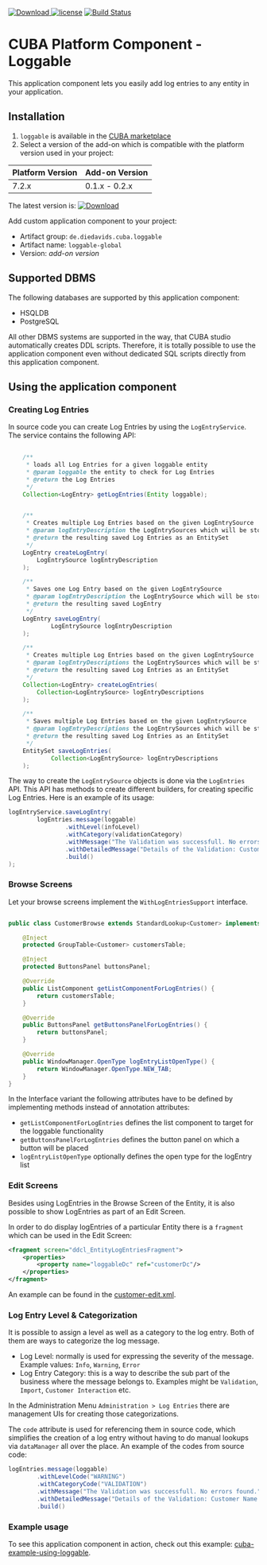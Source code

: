 [ ![Download](https://api.bintray.com/packages/mariodavid/cuba-components/cuba-component-loggable/images/download.svg) ](https://bintray.com/mariodavid/cuba-components/cuba-component-loggable/_latestVersion)
[![license](https://img.shields.io/badge/license-Apache%20License%202.0-blue.svg?style=flat)](http://www.apache.org/licenses/LICENSE-2.0)
[![Build Status](https://travis-ci.org/mariodavid/cuba-component-loggable.svg?branch=master)](https://travis-ci.org/mariodavid/cuba-component-loggable)

# CUBA Platform Component - Loggable

This application component lets you easily add log entries to any entity in your application.


## Installation

1. `loggable` is available in the [CUBA marketplace](https://www.cuba-platform.com/marketplace)
2. Select a version of the add-on which is compatible with the platform version used in your project:

| Platform Version | Add-on Version |
| ---------------- | -------------- |
| 7.2.x            | 0.1.x - 0.2.x  |


The latest version is: [ ![Download](https://api.bintray.com/packages/mariodavid/cuba-components/cuba-component-loggable/images/download.svg) ](https://bintray.com/mariodavid/cuba-components/cuba-component-loggable/_latestVersion)

Add custom application component to your project:

* Artifact group: `de.diedavids.cuba.loggable`
* Artifact name: `loggable-global`
* Version: *add-on version*


## Supported DBMS

The following databases are supported by this application component:

* HSQLDB
* PostgreSQL

All other DBMS systems are supported in the way, that CUBA studio automatically creates DDL scripts.
Therefore, it is totally possible to use the application component even without dedicated SQL scripts directly from this application component.

## Using the application component

### Creating Log Entries

In source code you can create Log Entries by using the `LogEntryService`. The service contains the following API:

```java
    
    /**
     * loads all Log Entries for a given loggable entity
     * @param loggable the entity to check for Log Entries
     * @return the Log Entries
     */
    Collection<LogEntry> getLogEntries(Entity loggable);


    /**
     * Creates multiple Log Entries based on the given LogEntrySource
     * @param logEntryDescription the LogEntrySources which will be stored
     * @return the resulting saved Log Entries as an EntitySet
     */
    LogEntry createLogEntry(
        LogEntrySource logEntryDescription
    );

    /**
     * Saves one Log Entry based on the given LogEntrySource
     * @param logEntryDescription the LogEntrySource which will be stored
     * @return the resulting saved LogEntry
     */
    LogEntry saveLogEntry(
            LogEntrySource logEntryDescription
    );

    /**
     * Creates multiple Log Entries based on the given LogEntrySource
     * @param logEntryDescriptions the LogEntrySources which will be stored
     * @return the resulting saved Log Entries as an EntitySet
     */
    Collection<LogEntry> createLogEntries(
        Collection<LogEntrySource> logEntryDescriptions
    );

    /**
     * Saves multiple Log Entries based on the given LogEntrySource
     * @param logEntryDescriptions the LogEntrySources which will be stored
     * @return the resulting saved Log Entries as an EntitySet
     */
    EntitySet saveLogEntries(
            Collection<LogEntrySource> logEntryDescriptions
    );

``` 

The way to create the `LogEntrySource` objects is done via the `LogEntries` API. This API has methods to create different builders, for creating specific Log Entries. Here is an example of its usage:

```java
logEntryService.saveLogEntry(
        logEntries.message(loggable)
                .withLevel(infoLevel)
                .withCategory(validationCategory)
                .withMessage("The Validation was successfull. No errors found.")
                .withDetailedMessage("Details of the Validation: Customer Name = 'Homer Simpson'")
                .build()
);
```



### Browse Screens

Let your browse screens implement the `WithLogEntriesSupport` interface.

```java

public class CustomerBrowse extends StandardLookup<Customer> implements WithLogEntriesSupport {

    @Inject
    protected GroupTable<Customer> customersTable;

    @Inject
    protected ButtonsPanel buttonsPanel;

    @Override
    public ListComponent getListComponentForLogEntries() {
        return customersTable;
    }

    @Override
    public ButtonsPanel getButtonsPanelForLogEntries() {
        return buttonsPanel;
    }

    @Override
    public WindowManager.OpenType logEntryListOpenType() {
        return WindowManager.OpenType.NEW_TAB;
    }
}
```

In the Interface variant the following attributes have to be defined by implementing methods instead of annotation attributes:

* `getListComponentForLogEntries` defines the list component to target for the loggable functionality
* `getButtonsPanelForLogEntries` defines the button panel on which a button will be placed
* `logEntryListOpenType` optionally defines the open type for the logEntry list



### Edit Screens

Besides using LogEntries in the Browse Screen of the Entity, it is also possible to show LogEntries as part of an Edit Screen.

In order to do display logEntries of a particular Entity there is a `fragment` which can be used in the Edit Screen:

```xml
<fragment screen="ddcl_EntityLogEntriesFragment">
    <properties>
        <property name="loggableDc" ref="customerDc"/>
    </properties>
</fragment>
```

An example can be found in the [customer-edit.xml](https://github.com/mariodavid/cuba-example-using-loggable/blob/master/modules/web/src/com/company/ceua/web/customer/customer-edit.xml#L53).


### Log Entry Level & Categorization

It is possible to assign a level as well as a category to the log entry. Both of them are ways to categorize the log message.

* Log Level: normally is used for expressing the severity of the message. Example values: `Info`, `Warning`, `Error`
* Log Entry Category: this is a way to describe the sub part of the business where the message belongs to. Examples might be `Validation`, `Import`, `Customer Interaction` etc.

In the Administration Menu `Administration > Log Entries` there are management UIs for creating those categorizations.

The `code` attribute is used for referencing them in source code, which simplifies the creation of a log entry without having to do manual lookups via `dataManager` all over the place. An example of the codes from source code: 

````java
logEntries.message(loggable)
        .withLevelCode("WARNING")
        .withCategoryCode("VALIDATION")
        .withMessage("The Validation was successfull. No errors found.")
        .withDetailedMessage("Details of the Validation: Customer Name = 'Homer Simpson'")
        .build()
````

### Example usage
To see this application component in action, check out this example: [cuba-example-using-loggable](https://github.com/mariodavid/cuba-example-using-loggable).